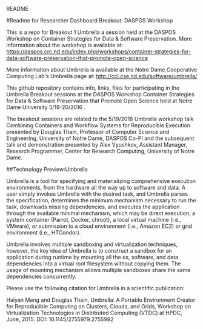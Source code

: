 README

#Readme for Researcher Dashboard Breakout: DASPOS Workshop

This is a repo for Breakout 1 Umbrella a session held at the DASPOS Workshop on Container Strategies for Data & Software Preservation.  More information about the workshop is available at: https://daspos.crc.nd.edu/index.php/workshops/container-strategies-for-data-software-preservation-that-promote-open-science


More information about Umbrella is available at the Notre Dame Cooperative Computing Lab's Umbrella page at: http://ccl.cse.nd.edu/software/umbrella/

This github repository contains info, links, files for participating in the Umbrella Breakout sessions at the DASPOS Workshop Container Strategies for Data & Software Preservation that Promote Open Science held at Notre Dame University 5/19-20/2016 .

The breakout sessions are related to the 5/19/2016 Umbrella workshop talk Combining Containers and Workflow Systems for Reproducible Execution presented by Douglas Thain, Professor of Computer Science and Engineering, University of Notre Dame, DASPOS Co-PI and the subsequent talk and demonstration presented by Alex Vyushkov, Assistant Manager, Research Programmer, Center for Research Computing, University of Notre Dame.

##Technology Preview:Umbrella

Umbrella is a tool for specifying and materializing comprehensive execution environments, from the hardware all the way up to software and data. A user simply invokes Umbrella with the desired task, and Umbrella parses the specification, determines the minimum mechanism necessary to run the task, downloads missing dependencies, and executes the application through the available minimal mechanism, which may be direct execution, a system container (Parrot, Docker, chroot), a local virtual machine (i.e., VMware), or submission to a cloud environment (i.e., Amazon EC2) or grid environment (i.e., HTCondor).

Umbrella involves multiple sandboxing and virtualization techniques, however, the key idea of Umbrella is to construct a sandbox for an application during runtime by mounting all the os, software, and data dependencies into a virtual root filesystem without copying them. The usage of mounting mechanism allows multiple sandboxes share the same dependencies concurrently.

Please use the following citation for Umbrella in a scientific publication:

Haiyan Meng and Douglas Thain, Umbrella: A Portable Environment Creator for Reproducible Computing on Clusters, Clouds, and Grids, Workshop on Virtualization Technologies in Distributed Computing (VTDC) at HPDC, June, 2015. DOI: 10.1145/2755979.2755982
